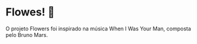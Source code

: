 # Flowes! 🌹
O projeto Flowers foi inspirado na música When I Was Your Man, composta pelo Bruno Mars.
